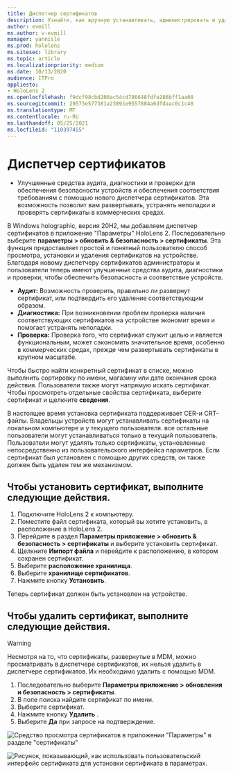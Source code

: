 ```yaml
---
title: Диспетчер сертификатов
description: Узнайте, как вручную устанавливать, администрировать и удалять сертификаты на устройствах "смешанная реальность" HoloLens 2.
author: evmill
ms.author: v-evmill
manager: yannisle
ms.prod: hololens
ms.sitesec: library
ms.topic: article
ms.localizationpriority: medium
ms.date: 10/13/2020
audience: ITPro
appliesto:
- HoloLens 2
ms.openlocfilehash: f9dcf98cbd200ac54cd786648fdfe286bff1aa00
ms.sourcegitcommit: 29573e577381a23891e9557884a6dfdaac0c1c48
ms.translationtype: MT
ms.contentlocale: ru-RU
ms.lasthandoff: 05/25/2021
ms.locfileid: "110397455"
---
```

# <a name="certificate-manager"></a>Диспетчер сертификатов

- Улучшенные средства аудита, диагностики и проверки для обеспечения безопасности устройств и обеспечения соответствия требованиям с помощью нового диспетчера сертификатов. Эта возможность позволит вам развертывать, устранять неполадки и проверять сертификаты в коммерческих средах.

В Windows holographic, версия 20H2, мы добавляем диспетчер сертификатов в приложение "Параметры" HoloLens 2. Последовательно выберите **параметры > обновить & безопасность > сертификаты**. Эта функция предоставляет простой и понятный пользователю способ просмотра, установки и удаления сертификатов на устройстве. Благодаря новому диспетчеру сертификатов администраторы и пользователи теперь имеют улучшенные средства аудита, диагностики и проверки, чтобы обеспечить безопасность и соответствие устройств. 

-   **Аудит:** Возможность проверить, правильно ли развернут сертификат, или подтвердить его удаление соответствующим образом. 
-   **Диагностика:** При возникновении проблем проверка наличия соответствующих сертификатов на устройстве экономит время и помогает устранять неполадки. 
-   **Проверка:** Проверка того, что сертификат служит целью и является функциональным, может сэкономить значительное время, особенно в коммерческих средах, прежде чем развертывать сертификаты в крупном масштабе.

Чтобы быстро найти конкретный сертификат в списке, можно выполнить сортировку по имени, магазину или дате окончания срока действия. Пользователи также могут напрямую искать сертификат. Чтобы просмотреть отдельные свойства сертификата, выберите сертификат и щелкните **сведения**. 

В настоящее время установка сертификата поддерживает CER-и CRT-файлы. Владельцы устройств могут устанавливать сертификаты на локальном компьютере и у текущего пользователя.  все остальные пользователи могут устанавливаться только в текущий пользователь. Пользователи могут удалять только сертификаты, установленные непосредственно из пользовательского интерфейса параметров. Если сертификат был установлен с помощью других средств, он также должен быть удален тем же механизмом.

## <a name="to-install-a-certificate"></a>Чтобы установить сертификат, выполните следующие действия. 

1.  Подключите HoloLens 2 к компьютеру.
1.  Поместите файл сертификата, который вы хотите установить, в расположение в HoloLens 2.
1.  Перейдите в раздел **Параметры приложение > обновить & безопасность > сертификаты** и выберите установить сертификат.
1.  Щелкните **Импорт файла** и перейдите к расположению, в котором сохранен сертификат.
1.  Выберите **расположение хранилища**.
1.  Выберите **хранилище сертификатов**.
1.  Нажмите кнопку **Установить**.

Теперь сертификат должен быть установлен на устройстве.

## <a name="to-remove-a-certificate"></a>Чтобы удалить сертификат, выполните следующие действия. 
>[!WARNING]
> Несмотря на то, что сертификаты, развернутые в MDM, можно просматривать в диспетчере сертификатов, их нельзя удалить в диспетчере сертификатов. Их необходимо удалить с помощью MDM.
1. Последовательно выберите **Параметры приложение > обновления и безопасность > сертификаты**.
1. В поле поиска найдите сертификат по имени.
1. Выберите сертификат.
1. Нажмите кнопку **Удалить** .
1. Выберите **Да** при запросе на подтверждение.



![Средство просмотра сертификатов в приложении "Параметры" в разделе "сертификаты"](images/certificate-viewer-device.jpg)

![Рисунок, показывающий, как использовать пользовательский интерфейс сертификата для установки сертификата в параметрах.](images/certificate-device-install.jpg)
